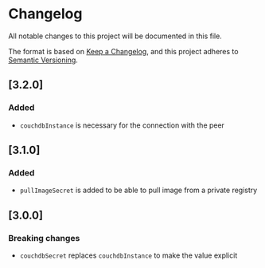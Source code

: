 # Changelog

All notable changes to this project will be documented in this file.

The format is based on [Keep a Changelog](https://keepachangelog.com/en/1.0.0/),
and this project adheres to [Semantic Versioning](https://semver.org/spec/v2.0.0.html).

## [3.2.0]

### Added
- `couchdbInstance` is necessary for the connection with the peer

## [3.1.0]

### Added
- `pullImageSecret` is added to be able to pull image from a private registry

## [3.0.0]

### Breaking changes
- `couchdbSecret` replaces `couchdbInstance` to make the value explicit
